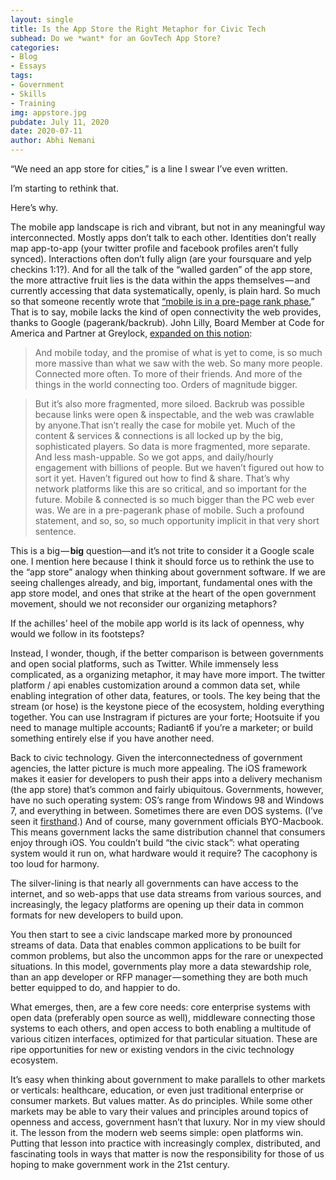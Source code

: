 ```yaml
---
layout: single
title: Is the App Store the Right Metaphor for Civic Tech
subhead: Do we *want* for an GovTech App Store?
categories: 
- Blog
- Essays
tags: 
- Government
- Skills
- Training
img: appstore.jpg
pubdate: July 11, 2020
date: 2020-07-11
author: Abhi Nemani
---
```

“We need an app store for cities,” is a line I swear I’ve even written.

I’m starting to rethink that.

Here’s why.

The mobile app landscape is rich and vibrant, but not in any meaningful way interconnected. Mostly apps don’t talk to each other. Identities don’t really map app-to-app (your twitter profile and facebook profiles aren’t fully synced). Interactions often don’t fully align (are your foursquare and yelp checkins 1:1?). And for all the talk of the “walled garden” of the app store, the more attractive fruit lies is the data within the apps themselves — and currently accessing that data systematically, openly, is plain hard. So much so that someone recently wrote that [“mobile is in a pre-page rank phase.](http://ben-evans.com/benedictevans/2014/2/19/whatsapp-and-19bn)” That is to say, mobile lacks the kind of open connectivity the web provides, thanks to Google (pagerank/backrub). John Lilly, Board Member at Code for America and Partner at Greylock, [expanded on this notion](https://medium.com/new-industrial-revolution/3f606bf985c6):

> And mobile today, and the promise of what is yet to come, is so much more massive than what we saw with the web. So many more people. Connected more often. To more of their friends. And more of the things in the world connecting too. Orders of magnitude bigger.

> But it’s also more fragmented, more siloed. Backrub was possible because links were open & inspectable, and the web was crawlable by anyone.That isn’t really the case for mobile yet. Much of the content & services & connections is all locked up by the big, sophisticated players. So data is more fragmented, more separate. And less mash-uppable. So we got apps, and daily/hourly engagement with billions of people. But we haven’t figured out how to sort it yet. Haven’t figured out how to find & share. That’s why network platforms like this are so critical, and so important for the future. Mobile & connected is so much bigger than the PC web ever was. We are in a pre-pagerank phase of mobile. Such a profound statement, and so, so, so much opportunity implicit in that very short sentence.

This is a big — **big** question—and it’s not trite to consider it a Google scale one. I mention here because I think it should force us to rethink the use to the “app store” analogy when thinking about government software. If we are seeing challenges already, and big, important, fundamental ones with the app store model, and ones that strike at the heart of the open government movement, should we not reconsider our organizing metaphors?

If the achilles’ heel of the mobile app world is its lack of openness, why would we follow in its footsteps?

Instead, I wonder, though, if the better comparison is between governments and open social platforms, such as Twitter. While immensely less complicated, as a organizing metaphor, it may have more import. The twitter platform / api enables customization around a common data set, while enabling integration of other data, features, or tools. The key being that the stream (or hose) is the keystone piece of the ecosystem, holding everything together. You can use Instragram if pictures are your forte; Hootsuite if you need to manage multiple accounts; Radiant6 if you’re a marketer; or build something entirely else if you have another need.

Back to civic technology. Given the interconnectedness of government agencies, the latter picture is much more appealing. The iOS framework makes it easier for developers to push their apps into a delivery mechanism (the app store) that’s common and fairly ubiquitous. Governments, however, have no such operating system: OS’s range from Windows 98 and Windows 7, and everything in between. Sometimes there are even DOS systems. (I’ve seen it [firsthand](http://techcrunch.com/2012/06/02/how-to-cash-in-on-government-as-a-platform/).) And of course, many government officials BYO-Macbook. This means government lacks the same distribution channel that consumers enjoy through iOS. You couldn’t build “the civic stack”: what operating system would it run on, what hardware would it require? The cacophony is too loud for harmony.

The silver-lining is that nearly all governments can have access to the internet, and so web-apps that use data streams from various sources, and increasingly, the legacy platforms are opening up their data in common formats for new developers to build upon.

You then start to see a civic landscape marked more by pronounced streams of data. Data that enables common applications to be built for common problems, but also the uncommon apps for the rare or unexpected situations. In this model, governments play more a data stewardship role, than an app developer or RFP manager — something they are both much better equipped to do, and happier to do.

What emerges, then, are a few core needs: core enterprise systems with open data (preferably open source as well), middleware connecting those systems to each others, and open access to both enabling a multitude of various citizen interfaces, optimized for that particular situation. These are ripe opportunities for new or existing vendors in the civic technology ecosystem.

It’s easy when thinking about government to make parallels to other markets or verticals: healthcare, education, or even just traditional enterprise or consumer markets. But values matter. As do principles. While some other markets may be able to vary their values and principles around topics of openness and access, government hasn’t that luxury. Nor in my view should it. The lesson from the modern web seems simple: open platforms win. Putting that lesson into practice with increasingly complex, distributed, and fascinating tools in ways that matter is now the responsibility for those of us hoping to make government work in the 21st century.